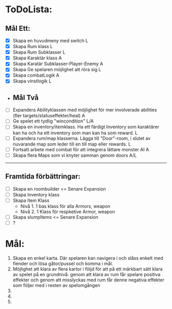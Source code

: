 # ToDoLista:
## Mål Ett:
- [x] Skapa en huvudmeny med switch             L
- [X] Skapa Rum klass                           L
- [X] Skapa Rum Subklasser                      L
- [X] Skapa Karaktär klass                      A
- [X] Skapa Karatär Subklasser-Player-Enemy     A
- [X] Skapa Ge spelaren möjlighet att röra sig  L
- [x] Skapa combatLogik                         A
- [x] Skapa vinstlogik                          L
- ## Mål Två
- [ ] Expandera Abilityklassen med möjlighet för mer involverade abilities (fler targets/statuseffekter/heal)                       A
- [ ] Ge spelet ett tydlig "wincondition"                                                                                           L/A
- [ ] Skapa en inventory/itemklass. Ha ett färdigt Inventory som karaktärer kan ha och ha ett inventory som man kan ha som reward.  L
- [ ] Expandera rum/map klasserna. Lägga till "Door"-room, i slutet av nuvarande map som leder till en till map eller rewards.      L
- [ ] Fortsatt arbete med combat för att integrera lättare monster AI                                                               A
- [ ] Skapa flera Maps som vi knyter samman genom doors                                                                             A/L
-----------------------------------------------------------------
## Framtida förbättringar:
- [ ] Skapa en roombuilder                  <= Senare Expansion
- [ ] Skapa Inventory klass
- [ ] Skapa Item Klass                          
    - Nivå 1. 1 bas klass för alla Armors, weapon
    - Nivå 2. 1 Klass för respketive Armor, weapon
- [ ] Skapa slumpItems                      <= Senare Expansion
- [ ] ?

# Mål:
1. Skapa en enkel karta. Där spelaren kan navigera i och slåss enkelt med fiender och lösa gåtor/pussel och komma i mål.
2. Möjlighet att klara av flera kartor i följd för att på ett märkbart sätt klara av spelet på en grundnivå. genom att klara av rum får spelare positiva effekter och genom att misslyckas med rum får denne negativa effekter som följer med i resten av spelomgången 
3. 
3. 
4.